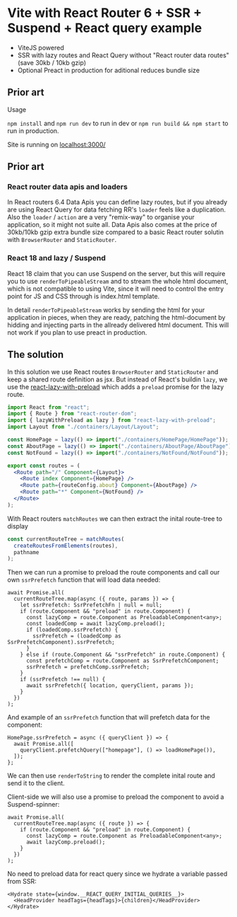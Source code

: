 # Vite with React Router 6 + SSR + Suspend + React query example

- ViteJS powered
- SSR with lazy routes and React Query without "React router data routes" (save 30kb / 10kb gzip)
- Optional Preact in production for aditional reduces bundle size

## Prior art

Usage

`npm install` and `npm run dev` to run in dev or `npm run build && npm start` to run in production.

Site is running on [localhost:3000/](http://localhost:3000/)

## Prior art

### React router data apis and loaders

In React routers 6.4 Data Apis you can define lazy routes, but if you already are using React Query for data fetching RR's `loader` feels like a duplication. Also the `loader` / `action` are a very "remix-way" to organise your application, so it might not suite all. Data Apis also comes at the price of 30kb/10kb gzip extra bundle size compared to a basic React router solutin with `BrowserRouter` and `StaticRouter`.

### React 18 and lazy / Suspend

React 18 claim that you can use Suspend on the server, but this will require you to use `renderToPipeableStream` and to stream the whole html document, which is not compatible to using Vite, since it will need to control the entry point for JS and CSS through is index.html template.

In detail `renderToPipeableStream` works by sending the html for your application in pieces, when they are ready, patching the html-document by hidding and injecting parts in the allready delivered html document. This will not work if you plan to use preact in production.

## The solution

In this solution we use React routes `BrowserRouter` and `StaticRouter` and keep a shared route definition as jsx. But instead of React's buildin `lazy`, we use the [react-lazy-with-preload](https://www.npmjs.com/package/react-lazy-with-preload) which adds a `preload` promise for the lazy route.

```jsx
import React from "react";
import { Route } from "react-router-dom";
import { lazyWithPreload as lazy } from "react-lazy-with-preload";
import Layout from "./containers/Layout/Layout";

const HomePage = lazy(() => import("./containers/HomePage/HomePage"));
const AboutPage = lazy(() => import("./containers/AboutPage/AboutPage"));
const NotFound = lazy(() => import("./containers/NotFound/NotFound"));

export const routes = (
  <Route path="/" Component={Layout}>
    <Route index Component={HomePage} />
    <Route path={routeConfig.about} Component={AboutPage} />
    <Route path="*" Component={NotFound} />
  </Route>
);
```

With React routers `matchRoutes` we can then extract the inital route-tree to display

```jsx
const currentRouteTree = matchRoutes(
  createRoutesFromElements(routes),
  pathname
);
```

Then we can run a promise to preload the route components and call our own `ssrPrefetch` function that will load data needed:

```tsx
await Promise.all(
  currentRouteTree.map(async ({ route, params }) => {
    let ssrPrefetch: SsrPrefetchFn | null = null;
    if (route.Component && "preload" in route.Component) {
      const lazyComp = route.Component as PreloadableComponent<any>;
      const loadedComp = await lazyComp.preload();
      if (loadedComp.ssrPrefetch) {
        ssrPrefetch = (loadedComp as SsrPrefetchComponent).ssrPrefetch;
      }
    } else if (route.Component && "ssrPrefetch" in route.Component) {
      const prefetchComp = route.Component as SsrPrefetchComponent;
      ssrPrefetch = prefetchComp.ssrPrefetch;
    }
    if (ssrPrefetch !== null) {
      await ssrPrefetch({ location, queryClient, params });
    }
  })
);
```

And example of an `ssrPrefetch` function that will prefetch data for the component:

```tsx
HomePage.ssrPrefetch = async ({ queryClient }) => {
  await Promise.all([
    queryClient.prefetchQuery(["homepage"], () => loadHomePage()),
  ]);
};
```

We can then use `renderToString` to render the complete inital route and send it to the client.

Client-side we will also use a promise to preload the component to avoid a Suspend-spinner:

```tsx
await Promise.all(
  currentRouteTree.map(async ({ route }) => {
    if (route.Component && "preload" in route.Component) {
      const lazyComp = route.Component as PreloadableComponent<any>;
      await lazyComp.preload();
    }
  })
);
```

No need to preload data for react query since we hydrate a variable passed from SSR:

```tsx
<Hydrate state={window.__REACT_QUERY_INITIAL_QUERIES__}>
  <HeadProvider headTags={headTags}>{children}</HeadProvider>
</Hydrate>
```
